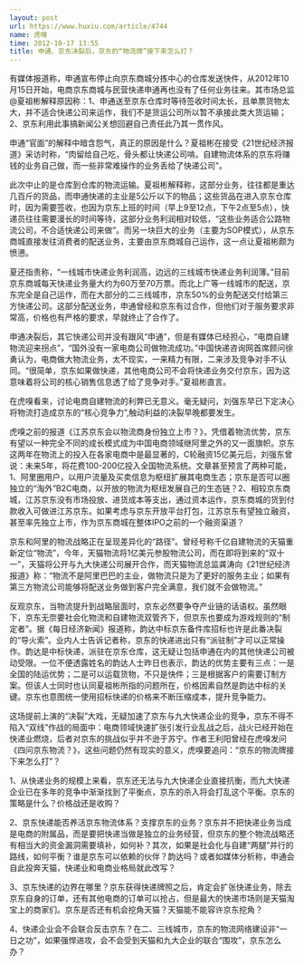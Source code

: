 ```yaml
---
layout: post
url: https://www.huxiu.com/article/4744
name: 虎嗅
time: 2012-10-17 13:55
title: 申通、京东决裂后，京东的“物流牌”接下来怎么打？
---
```

有媒体报道称，申通宣布停止向京东商城分拣中心的仓库发送快件，从2012年10月15日开始，电商京东商城与民营快递申通再也没有了任何业务往来。其市场总监@夏祖彬解释原因称：1、申通送至京东仓库时等待签收时间太长，且单票货物太大，并不适合快递公司来运作，我们不是货运公司所以暂不承接此类大货运输；2、京东利用此事搞新闻公关想回避自己责任此乃其一贯作风。

申通“官面”的解释中暗含怨气，真正的原因是什么？夏祖彬在接受《21世纪经济报道》采访时称，“肉留给自己吃，骨头都让快递公司啃。自建物流体系的京东将赚钱的业务自己做，而一些非常难操作的业务丢给了快递公司"。

此次中止的是仓库到仓库的物流运输。夏祖彬解释称，这部分业务，往往都是重达几百斤的货品，而申通快递的主业是5公斤以下的物品；这些货品在进入京东仓库时，因为需要签收，也因为京东上班的时间（早上9至12点，下午2点至5点），快递员往往需要漫长的时间等待，这部分业务利润相对较低，“这些业务适合公路物流公司，不合适快递公司来做”。而另一块巨大的业务（主要为SOP模式），从京东商城直接发往消费者的配送业务，主要由京东商城自己运作，这一点让夏祖彬颇为愤懑。

夏还指责称，“一线城市快递业务利润高，边远的三线城市快递业务利润薄。”目前京东商城每天快递业务量大约为60万至70万票。而北上广等一线城市的配送，京东完全是自己运作，而在大部分的二三线城市，京东50%的业务配送交付给第三方快递公司。这部分配送业务，申通曾经和京东有过合作，但他们对于服务要求非常高，价格也有严格的要求，早就终止了合作了。

申通决裂后，其它快递公司并没有跟风“申通”，但是有媒体已经担心，“电商自建物流迎来拐点”，“国外没有一家电商公司做物流成功。”中国快递咨询网首席顾问徐勇认为，电商做大物流业务，太不现实，一来精力有限，二来涉及竞争对手不认同。“很简单，京东如果做快递，其他电商公司不会将快递业务交付京东，因为这意味着将公司的核心销售信息透了给了竞争对手。”夏祖彬直言。

在虎嗅看来，讨论电商自建物流的利弊已无意义。毫无疑问，刘强东早已下定决心将物流打造成京东的“核心竞争力”,触动利益的决裂早晚都要发生。

虎嗅之前的报道《江苏京东会以物流商身份独立上市？》，凭借着物流优势，京东有望以一种完全不同的成长模式成为中国电商领域继阿里之外的又一面旗帜。京东这两年在物流上的投入在各家电商中是最显著的，C轮融资15亿美元后，刘强东曾说：未来5年，将花费100-200亿投入全国物流系统。文章甚至预言了两种可能，1、阿里圈用户，以用户流量及买卖信息为枢纽扩展其电商生态；京东是否可以圈独立的“淘外”B2C电商，以开放的物流为枢纽发展自己的生态链？2、相较京东商城，江苏京东没有市场投放、进货成本等支出，通过资本运作，京东商城的货到付款收入可做进江苏京东。如果考虑与京东开放平台打包，江苏京东有望独立融资，甚至率先独立上市，作为京东商城在整体IPO之前的一个融资渠道？

京东和阿里的物流战略正在呈现差异化的“路径”。曾经号称千亿自建物流的天猫重新定位“物流”，今年，天猫物流将1亿美元参股物流公司，而在即将到来的“双十一”，天猫将公开与九大快递公司展开合作，而天猫物流总监龚涛向《21世纪经济报道》称：“物流不是阿里巴巴的主业，做物流只是为了更好的服务主业；如果有第三方物流公司能够将配送业务做到客户完全满意，我们就不会做物流。”

反观京东，当物流提升到战略层面时，京东必然要争夺产业链的话语权。虽然眼下，京东无奈要社会化物流和自建物流双管齐下，但京东也要成为游戏规则的“制定者”。据《每日经济新闻》报道称，韵达中标京东备件库招标也许是此番决裂的“导火索”。业内人士告诉记者称，京东的快递进出只有“派驻制”才可以正常操作。韵达是中标快递，派驻在京东仓库，这无疑让包括申通在内的其他快递公司被动受限。一位不便透露姓名的韵达人士昨日也表示，韵达的优势主要有三点：一是全国的陆运优势；二是可以运载货物，不只是快件；三是根据客户的需要订制方案。但该人士同时也认同夏祖彬所指的问题所在，价格因素自然是韵达中标的关键。京东也意图统一使用招标快递的价格来不断压缩成本，提升竞争能力。

这场提前上演的“决裂”大戏，无疑加速了京东与九大快递企业的竞争，京东不得不陷入“双线”作战的局面中：电商领域快速扩张引发行业乱战之后，战火已经开始在快递业燃烧，后者对京东的挑战似乎并不逊于苏宁。作者王利阳曾经在虎嗅发问《四问京东物流？》，这些问题仍然有现实的意义，虎嗅要追问：“京东的物流牌接下来怎么打”？

1、从快递业务的规模上来看，京东还无法与九大快递企业直接抗衡，而九大快递企业已在多年的竞争中渐渐找到了平衡点，京东的杀入将会打乱这个平衡。京东的策略是什么？价格战还是收购？

2、京东快递能否养活京东物流体系？支撑京东的业务？京东并不把快递业务当成是电商的附属品，而是要把快递当做是独立的业务经营，但京东的整个物流战略还有相当大的资金漏洞需要填补，如何补？其次，如果是社会化与自建“两腿”并行的路线，如何平衡？谁是京东可以依赖的伙伴？韵达吗？或者如媒体分析称，申通会自此投奔天猫，快递业和电商业格局就此改写？

3、京东快递的边界在哪里？京东获得快递牌照之后，肯定会扩张快递业务，除去京东自身的订单，还有其他电商的订单可以抢占，但是最大的快递市场则是天猫淘宝上的商家们。京东是否还有机会挖角天猫？天猫能不能容许京东挖角？

4、快递企业会不会联合反击京东？在二、三线城市，京东的物流网络建设非“一日之功”，如果强悍进攻，会不会受到天猫和九大企业的联合“围攻”，京东怎么办？

